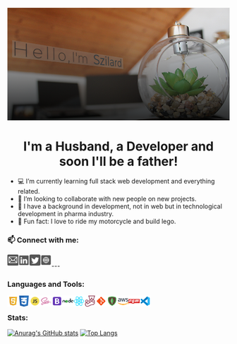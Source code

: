 <div align="center">

![](https://github.com/mihocsaszilard/mihocsaszilard/blob/main/github-readme-image-1000x505.png?raw=true)

# I'm a Husband, a Developer and soon I'll be a father!

</div>

- 💻 I’m currently learning full stack web development and everything related.
- 🔌 I’m looking to collaborate with new people on new projects.
- :test_tube: I have a background in development, not in web but in technological development in pharma industry.
- 💯 Fun fact: I love to ride my motorcycle and build lego.

<div>

<h3>📫 Connect with me:</h3>

[<img align="left" alt="send me an email" width="25px" src="https://github.com/mihocsaszilard/mihocsaszilard/blob/main/mail.svg" />](mihocsa48@gmail.com)
[<img align="left" alt="linkedin profile" width="25px" src="https://github.com/mihocsaszilard/mihocsaszilard/blob/main/linkedin.svg" />][linkedin]
[<img align="left" alt="twitter profile" width="25px" src="https://github.com/mihocsaszilard/mihocsaszilard/blob/main/twitter.svg" />][twitter]
[<img align="left" alt="portfolio website" width="25px" src="https://github.com/mihocsaszilard/mihocsaszilard/blob/main/website.svg" />][website]

</div>
<br>
---

<h3 >Languages and Tools:</h3>

  <img align="left" alt="html" width="25px" src="https://github.com/mihocsaszilard/mihocsaszilard/blob/main/html.svg" />
  <img align="left" alt="css" width="25px" src="https://github.com/mihocsaszilard/mihocsaszilard/blob/main/css.svg" />
  <img align="left" alt="javascript" width="25px" src="https://github.com/mihocsaszilard/mihocsaszilard/blob/main/js.svg" />
  <img align="left" alt="sass" width="25px" src="https://github.com/mihocsaszilard/mihocsaszilard/blob/main/sass.svg" />
  <img align="left" alt="bootstrap" width="25px" src="https://github.com/mihocsaszilard/mihocsaszilard/blob/main/bootstrap.svg" />
  <img align="left" alt="node js" width="25px" src="https://github.com/mihocsaszilard/mihocsaszilard/blob/main/node.svg" />
  <img align="left" alt="react" width="25px" src="https://github.com/mihocsaszilard/mihocsaszilard/blob/main/react.svg" />
  <img align="left" alt="jest" width="25px" src="https://github.com/mihocsaszilard/mihocsaszilard/blob/main/jest.svg" />
  <img align="left" alt="git" width="25px" src="https://github.com/mihocsaszilard/mihocsaszilard/blob/main/git.svg" />
  <img align="left" alt="mongo db" width="25px" src="https://github.com/mihocsaszilard/mihocsaszilard/blob/main/mongodb.svg" />
  <img align="left" alt="amazon web services" width="25px" src="https://github.com/mihocsaszilard/mihocsaszilard/blob/main/aws.svg" />
  <img align="left" alt="npm package manager" width="25px" src="https://github.com/mihocsaszilard/mihocsaszilard/blob/main/npm.svg" />
  <img align="left" alt="visual studio code" width="25px" src="https://github.com/mihocsaszilard/mihocsaszilard/blob/main/vscode.svg" />
<br>
<h3 align="left">Stats:</h3>

[![Anurag's GitHub stats](https://github-readme-stats.vercel.app/api?username=mihocsaszilard&hide=stars,contribs&show_icons=true&theme=dark&hide_border)](https://github.com/anuraghazra/github-readme-stats)
[![Top Langs](https://github-readme-stats.vercel.app/api/top-langs/?username=mihocsaszilard&layout=compact&theme=dark)](https://github.com/anuraghazra/github-readme-stats)

<!---
mihocsaszilard/mihocsaszilard is a ✨ special ✨ repository because its `README.md` (this file) appears on your GitHub profile.
You can click the Preview link to take a look at your changes.
--->

[linkedin]: https://www.linkedin.com/in/mihocsaszilard/
[twitter]: https://twitter.com/MihocsaS
[website]: https://mihocsaszilard.github.io/Portfolio-Website-CF/
